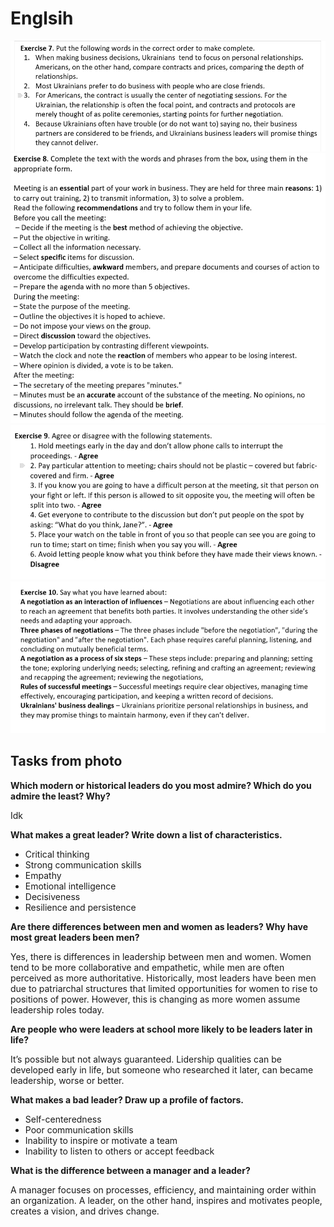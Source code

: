 # Englsih
<img src="u9ex7.jpg">
<img src="u9ex8.jpg">
<img src="u9ex9.jpg">
<img src="image.png">
<h2>Tasks from photo</h2>
  <b>Which modern or historical leaders do you most admire? Which do you admire the least? Why?</b>
<p>Idk</p>

<b>What makes a great leader? Write down a list of characteristics.</b>
  <ul>
    <li>Critical thinking</li>
    <li>Strong communication skills</li>
    <li>Empathy</li>
    <li>Emotional intelligence</li>
    <li>Decisiveness</li>
    <li>Resilience and persistence</li>
  </ul>
  
<b>Are there differences between men and women as leaders? Why have most great leaders been men?</b>
<p>Yes, there is differences in leadership between men and women. Women tend to be more collaborative and empathetic, while men are often perceived as more authoritative. Historically, most leaders have been men due to patriarchal structures that limited opportunities for women to rise to positions of power. However, this is changing as more women assume leadership roles today.</p>

<b>Are people who were leaders at school more likely to be leaders later in life?</b>
<p>It’s possible but not always guaranteed. Lidership qualities can be developed early in life, but someone who researched it later, can became leadership, worse or better.</p>

<b>What makes a bad leader? Draw up a profile of factors.</b>
<ul>
  <li>Self-centeredness</li>
  <li>Poor communication skills</li>
  <li>Inability to inspire or motivate a team</li>
  <li>Inability to listen to others or accept feedback</li>
</ul>

<b>What is the difference between a manager and a leader?</b>
<p>A manager focuses on processes, efficiency, and maintaining order within an organization. A leader, on the other hand, inspires and motivates people, creates a vision, and drives change.</p>
